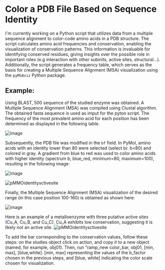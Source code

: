 
# Color a PDB File Based on Sequence Identity

I'm currently working on a Python script that utilizes data from a multiple sequence alignment to color-code amino acids in a PDB structure. The script calculates amino acid frequencies and conservation, enabling the visualization of conservation patterns. This information is invaluable for identifying conserved residues, giving insights over the possible role in important roles (e.g interaction with other subinits, active sites, structural...). Additionally, the script generates a frequency table, which serves as the basis for creating a Multiple Sequence Alignment (MSA) visualization using the `pyMSAviz` Python package.

## Example:
Using BLAST, 500 sequence of the studied enzyme was obtained. A Multiple Sequence Alignment (MSA) was compiled using Clustal algorithm. The obtained fasta sequence is used as imput for the pyton script. The frequency of the most prevalent amino acid for each position has been determined as displayed in the following table.

![image](https://github.com/StoccoFilippo/IdentityPDBVisualization/assets/148588396/b38ecba0-4e71-4428-ae64-606a134b9971)

Subsequently, the PDB file was modified in the `bf` field. In PyMol, amino acids with an identity lower than 80 were selected (select br. b<80) and colored in gray. A gradient from blue to red was used to color amino acids with higher identity (spectrum b, blue_red, minimum=80, maximum=100), resulting in the following image:

![image](https://github.com/StoccoFilippo/IdentityPDBVisualization/assets/148588396/6a6339c4-c337-4110-8415-5f82abc8ea20)

![pMMOidentitysctivesite](https://github.com/StoccoFilippo/IdentityPDBVisualization/assets/148588396/1d7885bc-965a-4762-accd-6651243d0240)

Finally, the Multiple Sequence Alignment (MSA) visualization of the desired range (in this case position 100-160) is obtained as shown here:

![image](https://github.com/StoccoFilippo/IdentityPDBVisualization/assets/148588396/da4c53f0-992a-484a-8802-c51cca84c848)

Here is an example of a metalloenzyme with three putative active sites (Cu_A, Cu_B, and Cu_C). Cu_A exhibits low conservation, suggesting it is likely not an active site.
![pMMOidentitysctivesite](https://github.com/StoccoFilippo/IdentityPDBVisualization/assets/148588396/1d7885bc-965a-4762-accd-6651243d0240)


To add the bar corresponding to the conservation values, follow these steps: on the studies object click on action, and copy it to a new object (named, for example, obj01). Then, run "ramp_new color_bar, obj01, [min, max], [blue,white]. [min, max] representing the values of the b_factor chosen in the previous steps, and [blue, white] indicating the color scale chosen for visualization.

